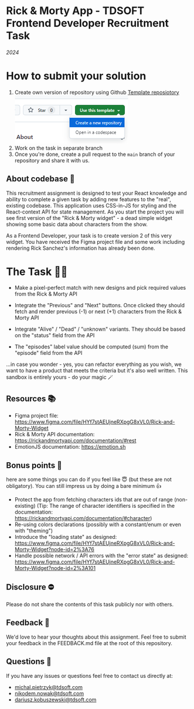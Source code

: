 # Rick & Morty App - TDSOFT Frontend Developer Recruitment Task
###### 2024


# How to submit your solution
1. Create own version of repository using Github [Template reposiotory](https://docs.github.com/en/repositories/creating-and-managing-repositories/creating-a-repository-from-a-template)
   ![Use this template button](.assets/img.png)
2. Work on the task in separate branch
3. Once you're done, create a pull request to the `main` branch of your repository and share it with us.

## About codebase 🔎
This recruitment assignment is designed to test your React knowledge and ability to complete a given task by adding new features to the "real", existing codebase. This application uses CSS-in-JS for styling and the React-context API for state management.
As you start the project you will see first version of the "Rick & Morty widget" - a dead simple widget showing some basic data about characters from the show.

As a Frontend Developer, your task is to create version 2 of this very widget. 
You have received the Figma project file and some work including rendering Rick Sanchez's information has already been done.

# The Task 👨‍💻

- Make a pixel-perfect match with new designs and pick required values from the Rick & Morty API

- Integrate the "Previous" and "Next" buttons. Once clicked they should fetch and render previous (-1) or next (+1) characters from the Rick & Morty API

- Integrate "Alive" / "Dead" / "unknown" variants. They should be based on the "status" field from the API

- The "episodes" label value should be computed (sum) from the "episode" field from the API

...in case you wonder - yes, you can refactor everything as you wish, we want to have a product that meets the criteria but it's also well written. This sandbox is entirely yours - do your magic 🪄

## Resources 📚

- Figma project file: https://www.figma.com/file/HYf7stAEUjneRXpgG8xVL0/Rick-and-Morty-Widget
- Rick & Morty API documentation: https://rickandmortyapi.com/documentation/#rest
- EmotionJS documentation: https://emotion.sh

## Bonus points 💯

here are some things you can do if you feel like 😇 (but these are not obligatory). You can still impress us by doing a bare minimum 👍

- Protect the app from fetching characters ids that are out of range (non-existing) (Tip: The range of character identifiers is specified in the documentation: https://rickandmortyapi.com/documentation/#character)
- Re-using colors declarations (possibly with a constant/enum or even with "theming")
- Introduce the "loading state" as designed: https://www.figma.com/file/HYf7stAEUjneRXpgG8xVL0/Rick-and-Morty-Widget?node-id=2%3A76
- Handle possible network / API errors with the "error state" as designed: https://www.figma.com/file/HYf7stAEUjneRXpgG8xVL0/Rick-and-Morty-Widget?node-id=2%3A101

## Disclosure ⛔️

Please do not share the contents of this task publicly nor with others.

## Feedback 💬

We'd love to hear your thoughts about this assignment. Feel free to submit your feedback in the FEEDBACK.md file at the root of this repository.

## Questions 🙋

If you have any issues or questions feel free to contact us directly at:

- michal.pietrzyk@tdsoft.com
- nikodem.nowak@tdsoft.com
- dariusz.kobuszewski@tdsoft.com
